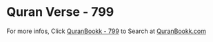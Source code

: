 # Quran Verse - 799 

For more infos, Click [QuranBookk - 799](https://www.quranbookk.com/quran/search?q=799) to Search at [QuranBookk.com](http://quranbookk.com/)